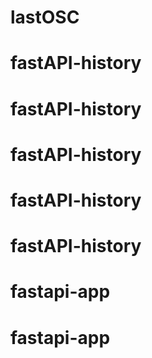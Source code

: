 # lastOSC
# fastAPI-history
# fastAPI-history
# fastAPI-history
# fastAPI-history
# fastAPI-history
# fastapi-app
# fastapi-app
